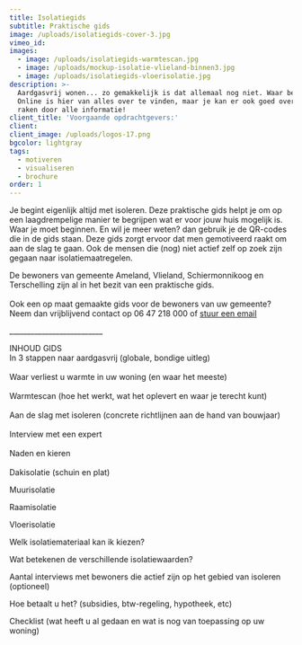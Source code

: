 ```yaml
---
title: Isolatiegids
subtitle: Praktische gids
image: /uploads/isolatiegids-cover-3.jpg
vimeo_id:
images:
  - image: /uploads/isolatiegids-warmtescan.jpg
  - image: /uploads/mockup-isolatie-vlieland-binnen3.jpg
  - image: /uploads/isolatiegids-vloerisolatie.jpg
description: >-
  Aardgasvrij wonen... zo gemakkelijk is dat allemaal nog niet. Waar begin je?
  Online is hier van alles over te vinden, maar je kan er ook goed overspoeld
  raken door alle informatie!
client_title: 'Voorgaande opdrachtgevers:'
client:
client_image: /uploads/logos-17.png
bgcolor: lightgray
tags:
  - motiveren
  - visualiseren
  - brochure
order: 1
---
```


Je begint eigenlijk altijd met isoleren. Deze praktische gids helpt je om op een laagdrempelige manier te begrijpen wat er voor jouw huis mogelijk is. Waar je moet beginnen. En wil je meer weten? dan gebruik je de QR-codes die in de gids staan. Deze gids zorgt ervoor dat men gemotiveerd raakt om aan de slag te gaan. Ook de mensen die (nog) niet actief zelf op zoek zijn gegaan naar isolatiemaatregelen.

De bewoners van gemeente Ameland, Vlieland, Schiermonnikoog en Terschelling zijn al in het bezit van een praktische gids.<br><br>Ook een op maat gemaakte gids voor de bewoners van uw gemeente? Neem dan vrijblijvend contact op 06 47 218 000 of [stuur een email](mailto:info@frisseplannen.nl?subject=Interesse%20in%20isolatiegids)

\_\_\_\_\_\_\_\_\_\_\_\_\_\_\_\_\_\_\_\_\_\_\_\_\_\_

INHOUD GIDS<br>In 3 stappen naar aardgasvrij (globale, bondige uitleg)<br><br>Waar verliest u warmte in uw woning (en waar het meeste)<br><br>Warmtescan (hoe het werkt, wat het oplevert en waar je terecht kunt)<br><br>Aan de slag met isoleren (concrete richtlijnen aan de hand van bouwjaar)<br><br>Interview met een expert&nbsp;<br><br>Naden en kieren<br><br>Dakisolatie (schuin en plat)

Muurisolatie

Raamisolatie

Vloerisolatie

Welk isolatiemateriaal kan ik kiezen?

Wat betekenen de verschillende isolatiewaarden?

Aantal interviews met bewoners die actief zijn op het gebied van isoleren (optioneel)

Hoe betaalt u het? (subsidies, btw-regeling, hypotheek, etc)

Checklist (wat heeft u al gedaan en wat is nog van toepassing op uw woning)
